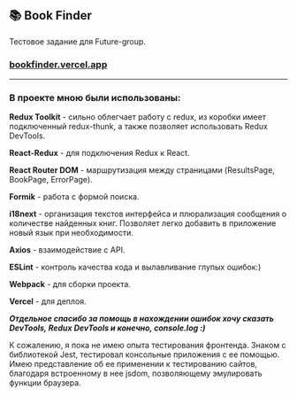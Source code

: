 ## 📚 Book Finder
Тестовое задание для Future-group.
### [bookfinder.vercel.app](https://bookfinder.vercel.app/)
---
### В проекте мною были использованы:
**Redux Toolkit** - сильно облегчает работу с redux, из коробки имеет подключенный redux-thunk, а также позволяет использовать Redux DevTools.

**React-Redux** - для подключения Redux к React.

**React Router DOM** - маршрутизация между страницами (ResultsPage, BookPage, ErrorPage).

**Formik** - работа с формой поиска.

**i18next** - организация текстов интерфейса и плюрализация сообщения о количестве найденных книг. Позволяет легко добавить в приложение новый язык при необходимости.

**Axios** - взаимодействие с API.

**ESLint** - контроль качества кода и вылавливание глупых ошибок:)

**Webpack** - для сборки проекта.

**Vercel** - для деплоя.

***Отдельное спасибо за помощь в нахождении ошибок хочу сказать DevTools, Redux DevTools и конечно, console.log :)***

К сожалению, я пока не имею опыта тестирования фронтенда. Знаком с библиотекой Jest, тестировал консольные приложения с ее помощью. Имею представление об ее применении к тестированию сайтов, благодаря встроенному в нее jsdom, позволяющему эмулировать функции браузера.
